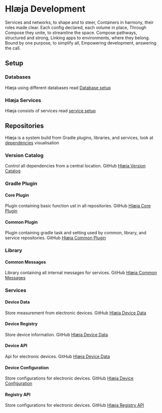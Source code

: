 # Hlæja Development

Services and networks, to shape and to steer, Containers in harmony, their roles made clear. Each config declared, each volume in place, Through Compose they unite, to streamline the space. Compose pathways, structured and strong, Linking apps to environments, where they belong. Bound by one purpose, to simplify all, Empowering development, answering the call.

## Setup 

### Databases

Hlæja using different databases read [Database setup](./doc/docker_database.md)

### Hlæja Services

Hlæja consists of services read [service setup](./doc/docker_hlaeja.md)

## Repositories

Hlæja is a system build from Gradle plugins, libraries, and services, look at [dependencies](./doc/dependency.md) visualisation

### Version Catalog

Control all dependencies from a central location. GitHub [Hlæja Version Catalog](https://github.com/swordsteel/hlaeja-version-catalog)

### Gradle Plugin

#### Core Plugin

Plugin containing basic function ust in all repositories. GitHub [Hlæja Core Plugin](https://github.com/swordsteel/hlaeja-core-plugin)

#### Common Plugin

Plugin containing gradle task and setting used by common, library, and service repositories. GitHub [Hlæja Common Plugin](https://github.com/swordsteel/hlaeja-common-plugin)

### Library

#### Common Messages

Library containing all internal messages for services. GitHub [Hlæja Common Messages](https://github.com/swordsteel/hlaeja-common-messages)

### Services

#### Device Data

Store measurement from electronic devices. GitHub [Hlæja Device Data](https://github.com/swordsteel/hlaeja-device-data)

#### Device Registry

Store device information. GitHub [Hlæja Device Data](https://github.com/swordsteel/hlaeja-device-registry)

#### Device API

Api for electronic devices. GitHub [Hlæja Device Data](https://github.com/swordsteel/hlaeja-device-api)

#### Device Configuration

Store configurations for electronic devices. GitHub [Hlæja Device Configuration](https://github.com/swordsteel/hlaeja-device-configuration)

#### Registry API

Store configurations for electronic devices. GitHub [Hlæja Registry API](https://github.com/swordsteel/hlaeja-registry-api)
